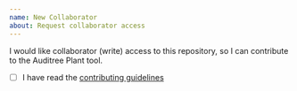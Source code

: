 ```yaml
---
name: New Collaborator
about: Request collaborator access
---
```


I would like collaborator (write) access to this repository, so I can contribute
to the Auditree Plant tool.

 - [ ] I have read the [contributing guidelines][CONTRIBUTING]


[CONTRIBUTING]: https://github.com/ComplianceAsCode/auditree-plant/blob/master/CONTRIBUTING.md
